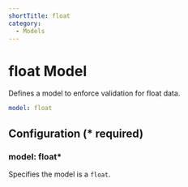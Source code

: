 ```yaml
---
shortTitle: float
category:
  - Models
---
```


# float Model

Defines a model to enforce validation for float data.

```yaml {1}
model: float
```

## Configuration (\* required)

### model: float\*

Specifies the model is a `float`.

<!-- @include: ./.partials/number.md -->
